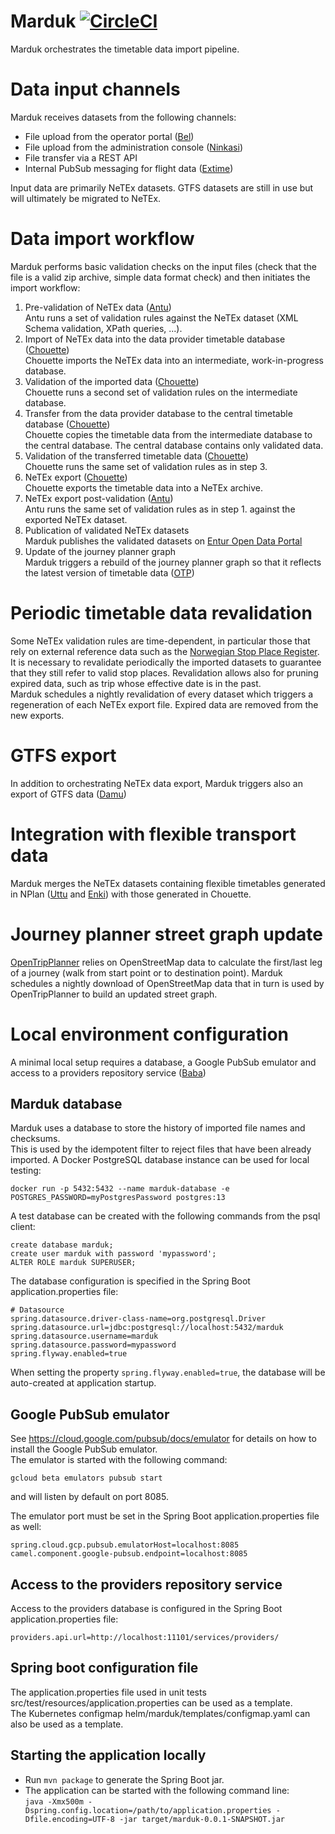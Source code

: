 
# Marduk [![CircleCI](https://circleci.com/gh/entur/marduk/tree/master.svg?style=svg)](https://circleci.com/gh/entur/marduk/tree/master)

Marduk orchestrates the timetable data import pipeline.

# Data input channels
Marduk receives datasets from the following channels:
- File upload from the operator portal ([Bel](https://github.com/entur/bel))
- File upload from the administration console ([Ninkasi](https://github.com/entur/ninkasi))
- File transfer via a REST API
- Internal PubSub messaging for flight data ([Extime](https://github.com/entur/extime))

Input data are primarily NeTEx datasets. GTFS datasets are still in use but will ultimately be migrated to NeTEx.

# Data import workflow
Marduk performs basic validation checks on the input files (check that the file is a valid zip archive, simple data format check) and then initiates the import workflow:
1. Pre-validation of NeTEx data ([Antu](https://github.com/entur/antu))  
Antu runs a set of validation rules against the NeTEx dataset (XML Schema validation, XPath queries, ...).
2. Import of NeTEx data into the data provider timetable database ([Chouette](https://github.com/entur/chouette))  
Chouette imports the NeTEx data into an intermediate, work-in-progress database.
3. Validation of the imported data ([Chouette](https://github.com/entur/chouette))  
Chouette runs a second set of validation rules on the intermediate database.
4. Transfer from the data provider database to the central timetable database  ([Chouette](https://github.com/entur/chouette))  
Chouette copies the timetable data from the intermediate database to the central database. The central database contains only validated data. 
5. Validation of the transferred timetable data ([Chouette](https://github.com/entur/chouette))  
Chouette runs the same set of validation rules as in step 3. 
6. NeTEx export ([Chouette](https://github.com/entur/chouette))  
Chouette exports the timetable data into a NeTEx archive.
7. NeTEx export post-validation ([Antu](https://github.com/entur/antu))  
Antu runs the same set of validation rules as in step 1. against the exported NeTEx dataset.
8. Publication of validated NeTEx datasets  
Marduk publishes the validated datasets on [Entur Open Data Portal](https://developer.entur.org/stops-and-timetable-data)
9. Update of the journey planner graph  
Marduk triggers a rebuild of the journey planner graph so that it reflects the latest version of timetable data ([OTP](https://github.com/opentripplanner))

# Periodic timetable data revalidation
Some NeTEx validation rules are time-dependent, in particular those that rely on external reference data such as the [Norwegian Stop Place Register](https://stoppested.entur.org/).
It is necessary to revalidate periodically the imported datasets to guarantee that they still refer to valid stop places. Revalidation allows also for pruning expired data, such as trip  whose effective date is in the past.  
Marduk schedules a nightly revalidation of every dataset which triggers a regeneration of each NeTEx export file. Expired data are removed from the new exports.

# GTFS export
In addition to orchestrating NeTEx data export, Marduk triggers also an export of GTFS data ([Damu](https://github.com/entur/damu)) 

# Integration with flexible transport data
Marduk merges the NeTEx datasets containing flexible timetables generated in NPlan ([Uttu](https://github.com/entur/uttu) and [Enki](https://github.com/entur/enki)) with those generated in Chouette.

# Journey planner street graph update
[OpenTripPlanner](https://github.com/opentripplanner) relies on OpenStreetMap data to calculate the first/last leg of a journey (walk from start point or to destination point).
Marduk schedules a nightly download of OpenStreetMap data that in turn is used by OpenTripPlanner to build an updated street graph.

# Local environment configuration

A minimal local setup requires a database, a Google PubSub emulator and access to a providers repository service ([Baba](https://github.com/entur/baba))

## Marduk database
Marduk uses a database to store the history of imported file names and checksums.  
This is used by the idempotent filter to reject files that have been already imported.
A Docker PostgreSQL database instance can be used for local testing:
```
docker run -p 5432:5432 --name marduk-database -e POSTGRES_PASSWORD=myPostgresPassword postgres:13
```

A test database can be created with the following commands from the psql client:  

```
create database marduk;
create user marduk with password 'mypassword';
ALTER ROLE marduk SUPERUSER;
```

The database configuration is specified in the Spring Boot application.properties file:  

```
# Datasource
spring.datasource.driver-class-name=org.postgresql.Driver
spring.datasource.url=jdbc:postgresql://localhost:5432/marduk
spring.datasource.username=marduk
spring.datasource.password=mypassword
spring.flyway.enabled=true
```

When setting the property `spring.flyway.enabled=true`, the database will be auto-created at application startup.

## Google PubSub emulator
See https://cloud.google.com/pubsub/docs/emulator for details on how to install the Google PubSub emulator.  
The emulator is started with the following command:
```
gcloud beta emulators pubsub start
```
and will listen by default on port 8085.  

The emulator port must be set in the Spring Boot application.properties file as well:  

```
spring.cloud.gcp.pubsub.emulatorHost=localhost:8085
camel.component.google-pubsub.endpoint=localhost:8085
```

## Access to the providers repository service
Access to the providers database is configured in the Spring Boot application.properties file:
```
providers.api.url=http://localhost:11101/services/providers/
```



## Spring boot configuration file
The application.properties file used in unit tests src/test/resources/application.properties can be used as a template.  
The Kubernetes configmap helm/marduk/templates/configmap.yaml can also be used as a template.

## Starting the application locally
- Run `mvn package` to generate the Spring Boot jar.
- The application can be started with the following command line:  
  ```java -Xmx500m -Dspring.config.location=/path/to/application.properties -Dfile.encoding=UTF-8 -jar target/marduk-0.0.1-SNAPSHOT.jar```


